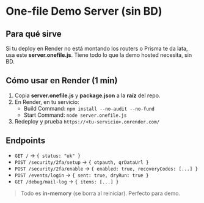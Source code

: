 # One‑file Demo Server (sin BD)

## Para qué sirve
Si tu deploy en Render no está montando los routers o Prisma te da lata, usa este **server.onefile.js**. Tiene todo lo que la demo hosted necesita, sin BD.

## Cómo usar en Render (1 min)
1) Copia **server.onefile.js** y **package.json** a la **raíz** del repo.
2) En Render, en tu servicio:
   - Build Command: `npm install --no-audit --no-fund`
   - Start Command: `node server.onefile.js`
3) Redeploy y prueba `https://<tu-servicio>.onrender.com/`

## Endpoints
- `GET /` → `{ status: "ok" }`
- `POST /security/2fa/setup` → `{ otpauth, qrDataUrl }`
- `POST /security/2fa/enable` → `{ enabled: true, recoveryCodes: [...] }`
- `POST /events/login` → `{ sent: true, dryRun: true }`
- `GET /debug/mail-log` → `{ items: [...] }`

> Todo es **in‑memory** (se borra al reiniciar). Perfecto para demo.
